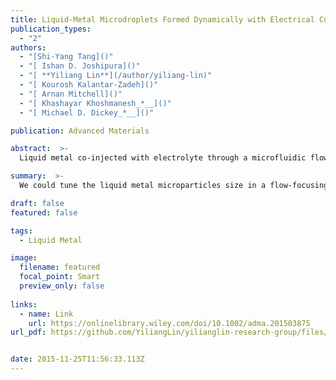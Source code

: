 ```yaml
---
title: Liquid-Metal Microdroplets Formed Dynamically with Electrical Control of Size and Rate
publication_types:
  - "2"
authors:
  - "[Shi-Yang Tang]()"
  - "[ Ishan D. Joshipura]()"
  - "[ **Yiliang Lin**](/author/yiliang-lin)"
  - "[ Kourosh Kalantar-Zadeh]()"
  - "[ Arnan Mitchell]()"
  - "[ Khashayar Khoshmanesh_*__]()"
  - "[ Michael D. Dickey_*__]()"

publication: Advanced Materials

abstract:  >-
  Liquid metal co-injected with electrolyte through a microfluidic flow-focusing orifice forms droplets with diameters and production frequencies controlled in real time by voltage. Applying voltage to the liquid metal controls the interfacial tension via a combination of electrochemistry and electrocapillarity. This simple and effective method can instantaneously tune the size of the microdroplets, which has applications in composites, catalysts, and microsystems.

summary:  >-
  We could tune the liquid metal microparticles size in a flow-focusing device through applying a small voltage to change the liquid metal surface tension.

draft: false
featured: false

tags:
  - Liquid Metal

image:
  filename: featured
  focal_point: Smart
  preview_only: false
  
links:
  - name: Link
    url: https://onlinelibrary.wiley.com/doi/10.1002/adma.201503875
url_pdf: https://github.com/YiliangLin/yilianglin-research-group/files/9945761/Tang.et.al.-.2016.-.Liquid-Metal.Microdroplets.Formed.Dynamically.with.pdf


date: 2015-11-25T11:56:33.113Z
---
```

